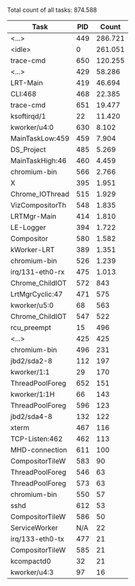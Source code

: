 Total count of all tasks: 874.588

| Task | PID | Count |
| --- | --- | --- |
| \<...\> | 449 | 286.721 |
| \<idle\> | 0 | 261.051 |
| trace-cmd | 650 | 120.255 |
| \<...\> | 429 | 58.286 |
| LRT-Main | 419 | 46.694 |
| CLI:468 | 468 | 22.385 |
| trace-cmd | 651 | 19.477 |
| ksoftirqd/1 | 22 | 11.420 |
| kworker/u4:0 | 630 | 8.102 |
| MainTaskLow:459 | 459 | 7.904 |
| DS_Project | 485 | 5.269 |
| MainTaskHigh:46 | 460 | 4.459 |
| chromium-bin | 566 | 2.766 |
| X | 395 | 1.951 |
| Chrome_IOThread | 515 | 1.929 |
| VizCompositorTh | 548 | 1.835 |
| LRTMgr-Main | 414 | 1.810 |
| LE-Logger | 394 | 1.722 |
| Compositor | 580 | 1.582 |
| kWorker-LRT | 389 | 1.351 |
| chromium-bin | 526 | 1.239 |
| irq/131-eth0-rx | 475 | 1.013 |
| Chrome_ChildIOT | 572 | 843 |
| LrtMgrCyclic:47 | 471 | 575 |
| kworker/u5:0 | 68 | 563 |
| Chrome_ChildIOT | 547 | 522 |
| rcu_preempt | 15 | 496 |
| \<...\> | 425 | 425 |
| chromium-bin | 496 | 231 |
| jbd2/sda2-8 | 112 | 197 |
| kworker/1:1 | 29 | 170 |
| ThreadPoolForeg | 652 | 151 |
| kworker/1:1H | 66 | 143 |
| ThreadPoolForeg | 596 | 123 |
| jbd2/sda4-8 | 132 | 122 |
| xterm | 467 | 116 |
| TCP-Listen:462 | 462 | 113 |
| MHD-connection | 611 | 100 |
| CompositorTileW | 583 | 90 |
| ThreadPoolForeg | 546 | 63 |
| ThreadPoolForeg | 573 | 63 |
| chromium-bin | 550 | 57 |
| sshd | 612 | 53 |
| CompositorTileW | 586 | 50 |
| ServiceWorker | N/A | 22 |
| irq/133-eth0-tx | 477 | 21 |
| CompositorTileW | 585 | 21 |
| kcompactd0 | 32 | 21 |
| kworker/u4:3 | 97 | 16 |
